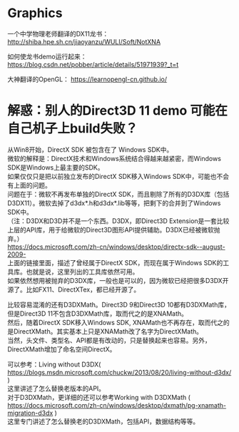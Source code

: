 # Graphics

一个中学物理老师翻译的DX11龙书：
http://shiba.hpe.sh.cn/jiaoyanzu/WULI/Soft/NotXNA

如何使龙书demo运行起来：
https://blog.csdn.net/pobber/article/details/51971939?_t=t

大神翻译的OpenGL：
https://learnopengl-cn.github.io/


# 解惑：别人的Direct3D 11 demo 可能在自己机子上build失败？


从Win8开始，DirectX SDK 被包含在了 Windows SDK中。  
微软的解释是：DirectX技术和Windows系统结合得越来越紧密，而Windows SDK是Windows上最主要的SDK。  
如果仅仅只是把以前独立发布的DirectX SDK移入Windows SDK中，可能也不会有上面的问题。  
问题在于：微软不再发布单独的DirectX SDK，而且剔除了所有的D3DX库（包括D3DX11）。微软去掉了d3dx*.h和d3dx*.lib等等，把剩下的合并到了Windows SDK中。  
（注：D3DX和D3D并不是一个东西。D3DX，即Direct3D Extension是一套比较上层的API库，用于给微软的Direct3D图形API提供辅助。D3DX已经被微软抛弃。）  
https://docs.microsoft.com/zh-cn/windows/desktop/directx-sdk--august-2009-  
上面的链接里面，描述了曾经属于DirectX SDK，而现在属于Windows SDK的工具库。也就是说，这里列出的工具库依然可用。  
如果依然想用被抛弃的D3DX库，一般也是可以的，因为微软已经把很多D3DX开源了。比如FX11、DirectXTex，都已经开源了。  
  
比较容易混淆的还有D3DXMath。Direct3D 9和Direct3D 10都有D3DXMath库，但是Direct3D 11不包含D3DXMath库，取而代之的是XNAMath。  
然后，随着DirectX SDK移入Windows SDK, XNAMath也不再存在，取而代之的是DirectXMath。其实基本上只是XNAMath改了名字为DirectXMath。  
当然，头文件、类型名、API都是有改动的，只是替换起来也容易。另外，DirectXMath增加了命名空间DirectX。  
  
可以参考：Living without D3DX( https://blogs.msdn.microsoft.com/chuckw/2013/08/20/living-without-d3dx/ )  
这里讲述了怎么替换老版本的API。  
对于D3DXMath，更详细的还可以参考Working with D3DXMath ( https://docs.microsoft.com/zh-cn/windows/desktop/dxmath/pg-xnamath-migration-d3dx )  
这里专门讲述了怎么替换老的D3DXMath，包括API，数据结构等等。  



